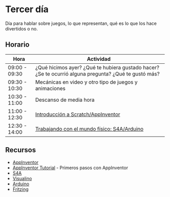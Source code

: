 # Tercer día

Día para hablar sobre juegos, lo que representan, qué es lo que los hace divertidos o no. 

## Horario

| Hora          | Actividad                                                                |
| ------------- | -------------------------------------------------------------------------|
| 09:00 - 09:30 | ¿Qué hicimos ayer? ¿Qué te hubiera gustado hacer? ¿Se te ocurrió alguna pregunta? ¿Qué te gustó más? | 
| 09:30 - 10:30 | Mecánicas en video y otro tipo de juegos y animaciones |
| 10:30 - 11:00 | Descanso de media hora  | 
| 11:00 - 12:30 | [Introducción a Scratch/AppInventor](../fichas/dia-3/appinventor.md) |
| 12:30 - 14:00 | [Trabajando con el mundo físico: S4A/Arduino](../fichas/dia-3/arduino.md) |

## Recursos
- [AppInventor](http://www.appinventor.org)
- [AppInventor Tutorial](http://appinventor.mit.edu/explore/ai2/beginner-videos.html) - Primeros pasos con AppInventor
- [S4A](http://s4a.cat)
- [Visualino](http://www.visualino.net)
- [Arduino](https://www.arduino.cc)
- [Fritzing](http://fritzing.org)

